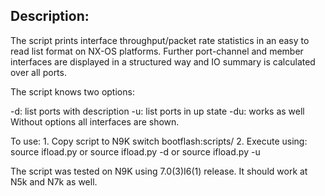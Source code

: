 ## Description:
The script prints interface throughput/packet rate statistics in an
easy to read list format on NX-OS platforms.
Further port-channel and member interfaces are displayed in a structured way
and IO summary is calculated over all ports.

The script knows two options:

 -d: list ports with description
 -u: list ports in up state
 -du: works as well
 Without options all interfaces are shown.

To use:
     1. Copy script to N9K switch bootflash:scripts/
     2. Execute using:
 source ifload.py
   or
 source ifload.py -d
   or
 source ifload.py -u

 The script was tested on N9K using 7.0(3)I6(1) release.
 It should work at N5k and N7k as well.
